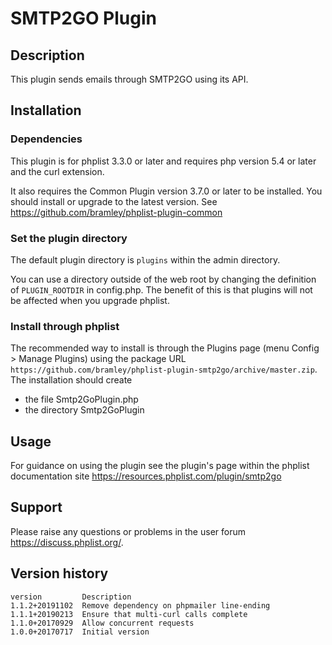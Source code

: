 # SMTP2GO Plugin #

## Description ##

This plugin sends emails through SMTP2GO using its API.

## Installation ##

### Dependencies ###

This plugin is for phplist 3.3.0 or later and requires php version 5.4 or later and the curl extension.

It also requires the Common Plugin version 3.7.0 or later to be installed.
You should install or upgrade to the latest version. See https://github.com/bramley/phplist-plugin-common

### Set the plugin directory ###
The default plugin directory is `plugins` within the admin directory.

You can use a directory outside of the web root by changing the definition of `PLUGIN_ROOTDIR` in config.php.
The benefit of this is that plugins will not be affected when you upgrade phplist.

### Install through phplist ###
The recommended way to install is through the Plugins page (menu Config > Manage Plugins) using the package
URL `https://github.com/bramley/phplist-plugin-smtp2go/archive/master.zip`.
The installation should create

* the file Smtp2GoPlugin.php
* the directory Smtp2GoPlugin

## Usage ##

For guidance on using the plugin see the plugin's page within the phplist documentation site <https://resources.phplist.com/plugin/smtp2go>

## Support ##

Please raise any questions or problems in the user forum <https://discuss.phplist.org/>.

## Version history ##

    version         Description
    1.1.2+20191102  Remove dependency on phpmailer line-ending
    1.1.1+20190213  Ensure that multi-curl calls complete
    1.1.0+20170929  Allow concurrent requests
    1.0.0+20170717  Initial version

